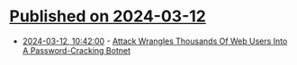# [Published on 2024-03-12](index.md)

* [2024-03-12, 10:42:00](https://soylentnews.org/article.pl?sid=24/03/10/1023249&from=rss) - [Attack Wrangles Thousands Of Web Users Into A Password-Cracking Botnet](https://soylentnews.org/article.pl?sid=24/03/10/1023249&from=rss)
